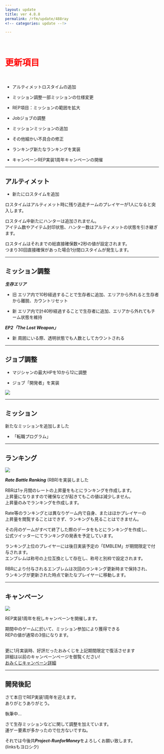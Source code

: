 ```yaml
---
layout: update
title: ver 4.8.8
permalink: /rfm/update/488ray 
<!-- categories: update --!>

---
```

<br>
<h1 id="1"><font color="red">更新項目</font></h1><br>

+ <span class="red-badge">アルティメット</span>ロスタイムの追加 

+ <span class="blue-badge">ミッション調整</span>一部ミッションの仕様変更 

+ <span class="green-badge">REP</span>項目：ミッションの範囲を拡大   

+ <span class="blue-badge">Job</span>ジョブの調整   

+ <span class="red-badge">ミッション</span>ミッションの追加  

+ <span class="green-badge">その他</span>細かい不具合の修正 

+ <span class="yellow-badge">ランキング</span>新たなランキングを実装 

+ <span class="yellow-badge">キャンペーン</span>REP実装1周年キャンペーンの開催 


----------------------------------------------------
## アルティメット  

+ 新たにロスタイムを追加<br>

ロスタイムはアルティメット時に残り逃走チームのプレイヤーが1人になると突入します。<br>

ロスタイム中新たにハンターは追加されません。<br>
アイテム数やアイテム封印状態、ハンター数はアルティメットの状態を引き継ぎます。<br>

ロスタイムはそれまでの総直接確保数×2秒の値が設定されます。<br>
つまり30回直接確保があった場合1分間ロスタイムが発生します。<br>


----------------------------------------------------
## ミッション調整  

***生存エリア***  
+ 旧 エリア内で10秒経過することで生存者に追加、エリアから外れると生存者から離脱、カウントリセット

+ 新 エリア内で計40秒経過することで生存者に追加、エリアから外れてもチーム状態を維持  

***EP2「The Lost Weapon」***  
+ 新 周囲にいる際、透明状態でも人数としてカウントされる    


----------------------------------------------------
## ジョブ調整  


+ マジシャンの最大HPを10から12に調整

+ ジョブ「開発者」を実装  

<a><img src="http://web.njj12.net/public/images/rfm/job/developer.png"></a><br>

----------------------------------------------------
## ミッション  

新たなミッションを追加しました  

+ 「転職プログラム」

----------------------------------------------------
## ランキング

<a><img src="http://web.njj12.net/public/images/rfm/RBR.png"></a><br>

***Rate Battle Ranking*** (RBR)を実装しました<br>

RBRは1ヶ月間のレートの上昇量をもとにランキングを作成します。  
上昇量になりますので確保などが起きてもこの値は減少しません。  
上昇量のみでランキングを作成します。  

Rate等のランキングとは異なりゲーム内で自身、またはほかプレイヤーの  
上昇量を閲覧することはできず、ランキングも見ることはできません。  

その月のゲームがすべて終了した際のデータをもとにランキングを作成し、  
公式ツイッターにてランキングの発表を予定しています。  

ランキング上位のプレイヤーには後日実装予定の「EMBLEM」が期間限定で付与されます。  
エンブレムは称号の上位互換として存在し、称号と別枠で設定されます。  

RBRにより付与されるエンブレムは次回のランキング更新時まで保持され、  
ランキングが更新された時点で新たなプレイヤーに移動します。  



----------------------------------------------------
## キャンペーン

<a><img src="http://web.njj12.net/public/images/rfm/REP1stAniv.png"></a><br>

REP実装1周年を祝しキャンペーンを開催します。<br>

期間中のゲームに於いて、ミッション参加により獲得できる<br>
REPの値が通常の3倍になります。<br><br>


更に1月実装時、好評だったおみくじを上記期間限定で復活させます<br>
詳細は以前のキャンペーンページを御覧ください!<br>
[おみくじキャンペーン詳細](http://web.njj12.net/rfm/hny2018#omi1)


----------------------------------------------------
## 開発後記  

さて本日でREP実装1周年を迎えます。<br>
ありがとうありがとう。<br>

執筆中...

さて生存ミッションなどに関して調整を加えています。<br>
運ゲー要素が多かったので仕方ないですね。<br>







それでは今後共***Project-RunforMoney***をよろしくお願い致します。<br>
(linksもヨロシク)



